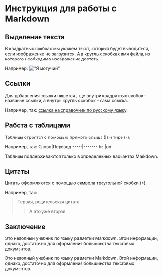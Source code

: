 # Инструкция для работы с Markdown
## Выделение текста

В квадратных скобках мы укажем текст, который будет выводиться, если изображение не
загрузится. А в круглых скобках имя файла, из которого необходимо изображение достать.

Например:
!["Я могучий"](mddyr.jpg)
## Ссылки
Для добавления ссылки пишется [](), где внутри квадратных скобок - название ссылки, а внутри круглых скобок - сама ссылка.

Например, так: [ссылка на справочник по русскому языку](http://gramota.ru/).
## Работа с таблицами
Таблицы строятся с помощью прямого слыша (|) и тире (-).

Например, так:
Слово|Перевод
-----|-------
he   |on

Таблицы поддерживаются только в определенных вариантах Markdown.
## Цитаты
Цитаты оформляются с помощью символа треугольной скобки (>).

Например, так:

> Первая, родительская цитата
> > А это уже вторая
## Заключение
Это неполный учебник по языку разметки Markdown. Этой информации, однако, достаточно для оформления большинства текстовых документов.

Это неполный учебник по языку разметки Markdown. Этой информации, однако, достаточно для оформления большинства текстовых документов.